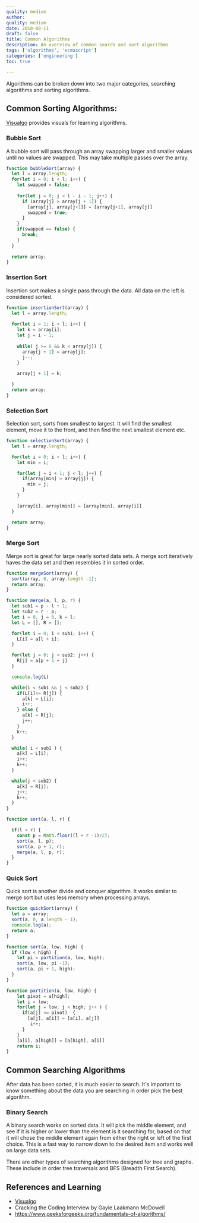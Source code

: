 ```yaml
---
quality: medium
author:
quality: medium
date: 2018-08-11
draft: false
title: Common Algorithms
description: An overview of common search and sort algorithms
tags: ['algorithms', 'ecmascript']
categories: ['engineering']
toc: true

---
```


Algorithms can be broken down into two major categories, searching algorithms and sorting algorithms. 

## Common Sorting Algorithms:

[Visualgo](https://visualgo.net/en/sorting) provides visuals for learning algorithms. 

### Bubble Sort
A bubble sort will pass through an array swapping larger and smaller values until no values are swapped. This may take multiple passes over the array. 

```js
function bubbleSort(array) {
  let l = array.length;
  for(let i = 0; i < l; i++) {
    let swapped = false;
    
    for(let j = 0; j < l - i - 1; j++) {
      if (array[j] > array[j + 1]) {
        [array[j], array[j+1]] = [array[j+1], array[j]] 
        swapped = true;
      }
    }
    if(swapped == false) {
      break;
    } 
  }
  
  return array;
}
```

### Insertion Sort
Insertion sort makes a single pass through the data. All data on the left is considered sorted. 

```js
function insertionSort(array) {
  let l = array.length;
    
  for(let i = 1; i < l; i++) {
    let k = array[i];
    let j = i - 1;
    
    while( j >= 0 && k < array[j]) {
      array[j + 1] = array[j];
      j--;
    }

    array[j + 1] = k;

  }
  return array;
}
```

### Selection Sort
Selection sort, sorts from smallest to largest. It will find the smallest element, move it to the front, and then find the next smallest element etc. 

```js
function selectionSort(array) {
  let l = array.length;

  for(let i = 0; i < l; i++) {
    let min = i;

    for(let j = i + 1; j < l; j++) {
      if(array[min] > array[j]) {
        min = j;
      }
    }

    [array[i], array[min]] = [array[min], array[i]]
  }

  return array;
}
```

### Merge Sort 
Merge sort is great for large nearly sorted data sets. A merge sort iteratively haves the data set and then resembles it in sorted order. 

```js
function mergeSort(array) {
  sort(array, 0, array.length -1);
  return array;
}

function merge(a, l, p, r) {
  let sub1 = p - l + 1;
  let sub2 = r - p;
  let i = 0, j = 0, k = l;
  let L = [], R = [];

  for(let i = 0; i < sub1; i++) {
    L[i] = a[l + i];
  }

  for(let j = 0; j < sub2; j++) {
    R[j] = a[p + 1 + j] 
  }

  console.log(L)

  while(i < sub1 && j < sub2) {
    if(L[i]<= R[j]) {
      a[k] = L[i];
      i++;
    } else {
      a[k] = R[j];
      j++;
    }
    k++;
  }

  while( i < sub1 ) {
    a[k] = L[i];
    i++;
    k++;
  }

  while(j < sub2) {
    a[k] = R[j];
    j++;
    k++;
  }
}

function sort(a, l, r) {

  if(l < r) {
    const p = Math.floor((l + r -1)/2);
    sort(a, l, p);
    sort(a, p + 1, r);
    merge(a, l, p, r);
  }
}
```

### Quick Sort
Quick sort is another divide and conquer algorithm. It works similar to merge sort but uses less memory when processing arrays. 

```js
function quickSort(array) {
  let a = array;
  sort(a, 0, a.length - 1);
  console.log(a);
  return a;
}

function sort(a, low, high) {
  if (low < high) {
    let pi = partition(a, low, high);
    sort(a, low, pi -1);
    sort(a, pi + 1, high);
  }
}

function partition(a, low, high) {
    let pivot = a[high];
    let i = low;
    for(let j = low; j < high; j++ ) {
      if(a[j] <= pivot)  {
        [a[j], a[i]] = [a[i], a[j]]
         i++;
      }
    }
    [a[i], a[high]] = [a[high], a[i]]
    return i;
}
```

## Common Searching Algorithms

After data has been sorted, it is much easier to search. It's important to know something about the data you are searching in order pick the best algorithm. 

### Binary Search
A binary search works on sorted data. It will pick the middle element, and see if it is higher or lower than the element is it searching for, based on that it will chose the middle element again from either the right or left of the first choice. This is a fast way to narrow down to the desired item and works well on large data sets. 

There are other types of searching algorithms designed for tree and graphs. These include in order tree traversals and BFS (Breadth First Search). 

## References and Learning

- [Visualgo](https://visualgo.net/en/sorting)
- Cracking the Coding Interview by Gayle Laakmann McDowell
- https://www.geeksforgeeks.org/fundamentals-of-algorithms/
